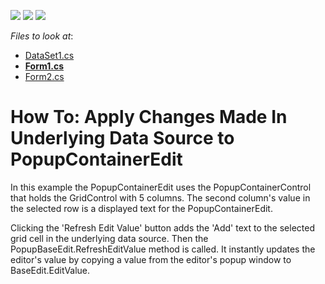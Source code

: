 <!-- default badges list -->
![](https://img.shields.io/endpoint?url=https://codecentral.devexpress.com/api/v1/VersionRange/128616130/13.1.5%2B)
[![](https://img.shields.io/badge/Open_in_DevExpress_Support_Center-FF7200?style=flat-square&logo=DevExpress&logoColor=white)](https://supportcenter.devexpress.com/ticket/details/E3799)
[![](https://img.shields.io/badge/📖_How_to_use_DevExpress_Examples-e9f6fc?style=flat-square)](https://docs.devexpress.com/GeneralInformation/403183)
<!-- default badges end -->
<!-- default file list -->
*Files to look at*:

* [DataSet1.cs](./CS/WindowsApplication3/DataSet1.cs)
* **[Form1.cs](./CS/WindowsApplication3/Form1.cs)**
* [Form2.cs](./CS/WindowsApplication3/Form2.cs)
<!-- default file list end -->
# How To: Apply Changes Made In Underlying Data Source to PopupContainerEdit


<p>In this example the PopupContainerEdit uses the PopupContainerControl that holds the GridControl with 5 columns. The second column's value in the selected row is a displayed text for the PopupContainerEdit.</p><p>Clicking the 'Refresh Edit Value' button adds the 'Add' text to the selected grid cell in the underlying data source. Then the PopupBaseEdit.RefreshEditValue method is called. It instantly updates the editor's value by copying a value from the editor's popup window to BaseEdit.EditValue.</p>

<br/>


